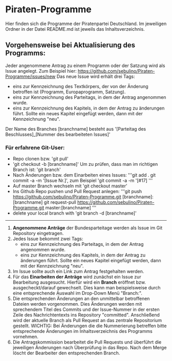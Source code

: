 # Piraten-Programme
Hier finden sich die Programme der Piratenpartei Deutschland.
Im jeweiligen Ordner in der Datei README.md ist jeweils das Inhaltsverzeichnis.

## Vorgehensweise bei Aktualisierung des Programms:

Jeder angenommene Antrag zu einem Programm oder der Satzung wird als Issue angelegt. Zum Beispiel hier:
https://github.com/sebulino/Piraten-Programme/issues/new
Das neue Issue wird erhält drei Tags:
+ eins zur Kennzeichnung des Textkörpers, der von der Änderung betroffen ist (Programm, Europaprogramm, Satzung).
+ eins zur Kennzeichnung des Parteitags, in dem der Antrag angenommen wurde.
+ eins zur Kennzeichnung des Kapitels, in dem der Antrag zu änderungen führt. Sollte ein neues Kapitel eingefügt werden, dann mit der Kennzeichnung "neu".

Der Name des Branches [branchname] besteht aus
'[Parteitag des Beschlusses]\_[Nummer des bearbeiteten Issues]'

### Für erfahrene Git-User:
+ Repo clonen bzw. 'git pull'
+ 'git checkout -b [branchname]'
Um zu prüfen, dass man im richtigen Branch ist: 'git branch'
+ Nach Änderungen bzw. dem Einarbeiten eines Issues:
'''git add .
git commit -a -m '[Issue Nr.]', zum Beispiel 'git commit -a -m '[#17]
'''
+ Auf master Branch wechseln mit 'git checkout master'
+ Ins Github Repo pushen und Pull Request anlegen:
'''git push https://github.com/sebulino/Piraten-Programme.git [branchname]:[branchname]
git request-pull https://github.com/sebulino/Piraten-Programme.git master:[branchname]
'''
+ delete your local branch with 'git branch -d [branchname]'


---

1. __Angenommene Anträge__ der Bundesparteitage werden als Issue im Git Repository eingetragen.
2. Jedes Issue bekommt zwei Tags:
    + eins zur Kennzeichnung des Parteitags, in dem der Antrag angenommen wurde.
    + eins zur Kennzeichnung des Kapitels, in dem der Antrag zu änderungen führt. Sollte ein neues Kapitel eingefügt werden, dann mit der Kennzeichnung "neu".
3. Im Issue sollte auch ein Link zum Antrag festgehalten werden.
4. Für das __Einarbeiten der Anträge__ wird zunächst ein Issue zur Bearbeitung ausgesucht. Hierfür wird ein __Branch__ eröffnet bzw. ausgecheckt/darauf gewechselt. Dies kann man beispielsweise durch eine entsprechende Auswahl im Drop-Down Menü "Branch:".
5. Die entsprechenden Änderungen an den unmittelbar betroffenen Dateien werden vorgenommen. Dies Änderungen werden mit sprechendem Titel des Commits und der Issue-Nummer in der ersten Zeile des Nachrichtentexts ins Repository "committed". Anschließend wird der aktuelle Branch als Pull Request an das zentrale Repositorium gestellt.
WICHTIG: Bei Änderungen die die Nummerierung betreffen bitte entsprechende Änderungen im Inhaltsverzeichnis des Programms vornehmen.
6. Die Antragskommission bearbeitet die Pull Requests und überführt die jeweiligen Änderungen nach Überprüfung in das Repo. Nach dem Merge löscht der Bearbeiter den entsprechenden Branch.
